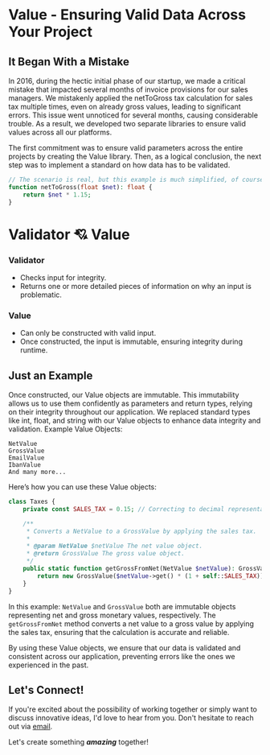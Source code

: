 # Value - Ensuring Valid Data Across Your Project
## It Began With a Mistake

In 2016, during the hectic initial phase of our startup, we made a critical mistake that impacted several months of invoice provisions for our sales managers. We mistakenly applied the netToGross tax calculation for sales tax multiple times, even on already gross values, leading to significant errors.
This issue went unnoticed for several months, causing considerable trouble. As a result, we developed two separate libraries to ensure valid values across all our platforms.

The first commitment was to ensure valid parameters across the entire projects by creating the Value library. Then, as a logical conclusion, the next step was to implement a standard on how data has to be validated.

```php
// The scenario is real, but this example is much simplified, of course.
function netToGross(float $net): float {
    return $net * 1.15;
}
```

# Validator 💘 Value
### Validator
- Checks input for integrity.
- Returns one or more detailed pieces of information on why an input is problematic.

### Value
- Can only be constructed with valid input.
- Once constructed, the input is immutable, ensuring integrity during runtime.

## Just an Example
Once constructed, our Value objects are immutable. This immutability allows us to use them confidently as parameters and return types, relying on their integrity throughout our application. We replaced standard types like int, float, and string with our Value objects to enhance data integrity and validation.
Example Value Objects:

    NetValue
    GrossValue
    EmailValue
    IbanValue
    And many more...

Here’s how you can use these Value objects:

```php
class Taxes {
    private const SALES_TAX = 0.15; // Correcting to decimal representation for percentage

    /**
     * Converts a NetValue to a GrossValue by applying the sales tax.
     *
     * @param NetValue $netValue The net value object.
     * @return GrossValue The gross value object.
     */
    public static function getGrossFromNet(NetValue $netValue): GrossValue {
        return new GrossValue($netValue->get() * (1 + self::SALES_TAX));
    }
}
```

In this example:
`NetValue` and `GrossValue` both are immutable objects representing net and gross monetary values, respectively.
The `getGrossFromNet` method converts a net value to a gross value by applying the sales tax, ensuring that the calculation is accurate and reliable.

By using these Value objects, we ensure that our data is validated and consistent across our application, preventing errors like the ones we experienced in the past.


## Let's Connect!
If you're excited about the possibility of working together or simply want to discuss innovative ideas, I'd love to hear from you.
Don't hesitate to reach out via [email](mailto:jan.nox@pm.me).

Let's create something ***amazing*** together!
